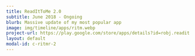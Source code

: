 ```yaml
---
title: ReadItToMe 2.0
subtitle: June 2018 - Ongoing
blurb: Massive update of my most popular app
image: img/timeline/apps/ritm.webp
project-url: https://play.google.com/store/apps/details?id=robj.readit.tomefree
layout: default
modal-id: c-ritmr-2
---
```

